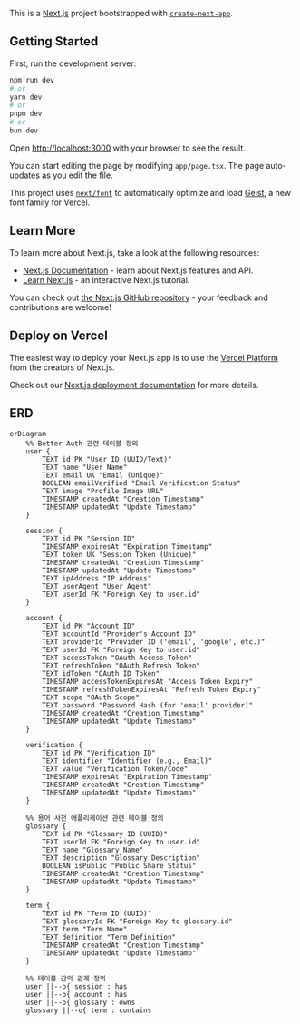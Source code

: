 This is a [Next.js](https://nextjs.org) project bootstrapped with [`create-next-app`](https://nextjs.org/docs/app/api-reference/cli/create-next-app).

## Getting Started

First, run the development server:

```bash
npm run dev
# or
yarn dev
# or
pnpm dev
# or
bun dev
```

Open [http://localhost:3000](http://localhost:3000) with your browser to see the result.

You can start editing the page by modifying `app/page.tsx`. The page auto-updates as you edit the file.

This project uses [`next/font`](https://nextjs.org/docs/app/building-your-application/optimizing/fonts) to automatically optimize and load [Geist](https://vercel.com/font), a new font family for Vercel.

## Learn More

To learn more about Next.js, take a look at the following resources:

- [Next.js Documentation](https://nextjs.org/docs) - learn about Next.js features and API.
- [Learn Next.js](https://nextjs.org/learn) - an interactive Next.js tutorial.

You can check out [the Next.js GitHub repository](https://github.com/vercel/next.js) - your feedback and contributions are welcome!

## Deploy on Vercel

The easiest way to deploy your Next.js app is to use the [Vercel Platform](https://vercel.com/new?utm_medium=default-template&filter=next.js&utm_source=create-next-app&utm_campaign=create-next-app-readme) from the creators of Next.js.

Check out our [Next.js deployment documentation](https://nextjs.org/docs/app/building-your-application/deploying) for more details.

## ERD

```mermaid
erDiagram
    %% Better Auth 관련 테이블 정의
    user {
        TEXT id PK "User ID (UUID/Text)"
        TEXT name "User Name"
        TEXT email UK "Email (Unique)"
        BOOLEAN emailVerified "Email Verification Status"
        TEXT image "Profile Image URL"
        TIMESTAMP createdAt "Creation Timestamp"
        TIMESTAMP updatedAt "Update Timestamp"
    }

    session {
        TEXT id PK "Session ID"
        TIMESTAMP expiresAt "Expiration Timestamp"
        TEXT token UK "Session Token (Unique)"
        TIMESTAMP createdAt "Creation Timestamp"
        TIMESTAMP updatedAt "Update Timestamp"
        TEXT ipAddress "IP Address"
        TEXT userAgent "User Agent"
        TEXT userId FK "Foreign Key to user.id"
    }

    account {
        TEXT id PK "Account ID"
        TEXT accountId "Provider's Account ID"
        TEXT providerId "Provider ID ('email', 'google', etc.)"
        TEXT userId FK "Foreign Key to user.id"
        TEXT accessToken "OAuth Access Token"
        TEXT refreshToken "OAuth Refresh Token"
        TEXT idToken "OAuth ID Token"
        TIMESTAMP accessTokenExpiresAt "Access Token Expiry"
        TIMESTAMP refreshTokenExpiresAt "Refresh Token Expiry"
        TEXT scope "OAuth Scope"
        TEXT password "Password Hash (for 'email' provider)"
        TIMESTAMP createdAt "Creation Timestamp"
        TIMESTAMP updatedAt "Update Timestamp"
    }

    verification {
        TEXT id PK "Verification ID"
        TEXT identifier "Identifier (e.g., Email)"
        TEXT value "Verification Token/Code"
        TIMESTAMP expiresAt "Expiration Timestamp"
        TIMESTAMP createdAt "Creation Timestamp"
        TIMESTAMP updatedAt "Update Timestamp"
    }

    %% 용어 사전 애플리케이션 관련 테이블 정의
    glossary {
        TEXT id PK "Glossary ID (UUID)"
        TEXT userId FK "Foreign Key to user.id"
        TEXT name "Glossary Name"
        TEXT description "Glossary Description"
        BOOLEAN isPublic "Public Share Status"
        TIMESTAMP createdAt "Creation Timestamp"
        TIMESTAMP updatedAt "Update Timestamp"
    }

    term {
        TEXT id PK "Term ID (UUID)"
        TEXT glossaryId FK "Foreign Key to glossary.id"
        TEXT term "Term Name"
        TEXT definition "Term Definition"
        TIMESTAMP createdAt "Creation Timestamp"
        TIMESTAMP updatedAt "Update Timestamp"
    }

    %% 테이블 간의 관계 정의
    user ||--o{ session : has
    user ||--o{ account : has
    user ||--o{ glossary : owns
    glossary ||--o{ term : contains
```
